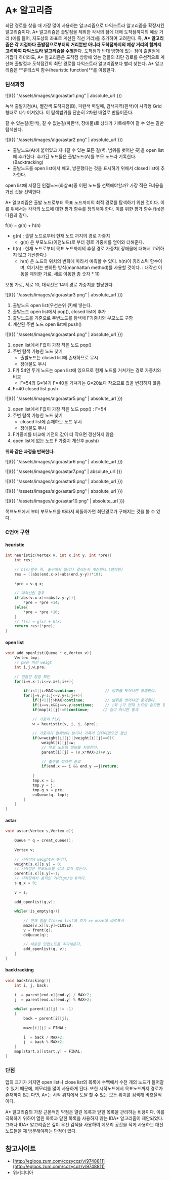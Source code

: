 # A* 알고리즘

최단 경로를 찾을 때 가장 많이 사용하는 알고리즘으로 다익스트라 알고리즘을 확장시킨 알고리즘이다. A* 알고리즘은 출발점을 제외한 각각의 점에 대해 도착점까지의 예상 거리 (예를 들어, 지도상의 좌표로 계산된 직선 거리)를 추가하여 고려한다. 즉, **A\* 알고리즘은 각 지점마다 출발점으로부터의 거리뿐만 아니라 도착점까지의 예상 거리의 합까지 고려하여 다익스트라 알고리즘을 수행**한다. 도착점과 반대 방향에 있는 점이 출발점에 가깝다 하더라도, A* 알고리즘은 도착점 방향에 있는 점들의 최단 경로를 우선적으로 계산해 출발점과 도착점간의 최단 경로를 다익스트라 알고리즘보다 빨리 찾는다. A* 알고리즘은 **휴리스틱 함수(heuristic function)**를 이용한다.

### 탐색과정

![]({{ "/assets/images/algo/astar1.png" | absolute_url }})  

녹색 출발지점(A), 빨간색 도착지점(B), 파란색 벽일때, 검색지역(흰색)이 사각형 Grid형태로 나누어져있다. 이 탐색범위를 단순히 2차원 배열로 만들어준다.

갈 수 있는길(흰색), 갈 수 없는길(파란색, 장애물)로 상태가 기록해두어 갈 수 있는 길만 탐색한다.

![]({{ "/assets/images/algo/astar2.png" | absolute_url }})  

- 출발노드(A)에 붙어있고 지나갈 수 있는 모든 길(벽, 범위를 벗어난 곳)을 open list에 추가한다. 추가된 노드들은 출발노드(A)를 부모 노드라 기록한다.(Backtracking)
- 출발노드를 open list에서 빼고, 방문했다는 것을 표시하기 위해서 closed list에 추가한다.

open list에 저장된 인접노드(화살표)중 어떤 노드를 선택해야할까? 가장 적은 F비용을 가진 것을 선택한다.

A* 알고리즘은 출발 노드로부터 목표 노드까지의 최적 경로를 탐색하기 위한 것이다. 이를 위해서는 각각의 노드에 대한 평가 함수를 정의해야 한다. 이를 위한 평가 함수  f(n)은 다음과 같다.

f(n) = g(n) + h(n)

- g(n) : 출발 노드로부터 현재 노드 까지의 경로 가중치
  - g(n) 은 부모노드(이전노드)로 부터 경로 가중치를 얻어와 더해준다.
- h(n) : 현재 노드로부터 목표 노드까지의 추정 경로 가중치( 장애물에 대해서 고려하지 않고 계산한다.)
  - h(n) 은 노드의 위치의 변화에 따라서 예측할 수 있다. h(n)이 휴리스틱 함수이며, 여기서는 맨하탄 방식(manhattan method)를 사용할 것이다.  : 대각선 이동을 제외한 가로, 세로 이동한 총 숫자 * 10

보통 가로, 세로 10, 대각선은 14의 경로 가중치를 할당한다.

![]({{ "/assets/images/algo/astar3.png" | absolute_url }}) 


1. 출발노드 open list(우선순위 큐)에 넣는다.
2. 출발노드 open list에서 pop(), closed list에 추가
3. 출발노드를 기준으로 주변노드를 탐색해 F가중치와 부모노드 구함
4. 계산된 주변 노드 open list에 push()

![]({{ "/assets/images/algo/astar4.png" | absolute_url }})


1. open list에서 F값이 가장 작은 노드 pop()
2. 주변 탐색 가능한 노드 찾기
    - 출발노드는 closed list에 존재하므로 무시
    - 장애물도 무시
3. F가 54인 두개 노드는 open list에 있으므로 현재 노드를 거쳐가는 경로 가중치와 비교
    - F=54의 G=14가  F=40을 거쳐가는 G=20보다 작으므로 값을 변경하지 않음
4. F=40 closed list push

![]({{ "/assets/images/algo/astar5.png" | absolute_url }})


1. open list에서 F값이 가장 작은 노드 pop() : F=54
2. 주변 탐색 가능한 노드 찾기
    - closed list에 존재하는 노드 무시
    - 장애물도 무시
3. F가중치를 비교해 기전의 값이 더 작으면 갱신하지 않음
4. open list에 없는 노드 F 가중치 계산후 push()

**위와 같은 과정을 반복한다.**

![]({{ "/assets/images/algo/astar6.png" | absolute_url }})

![]({{ "/assets/images/algo/astar7.png" | absolute_url }})

![]({{ "/assets/images/algo/astar8.png" | absolute_url }})

![]({{ "/assets/images/algo/astar9.png" | absolute_url }})

![]({{ "/assets/images/algo/astar10.png" | absolute_url }})

목표노드에서 부터 부모노드를 따라서 되돌아가면 최단경로가 구해지는 것을 볼 수 있다.  

### C언어 구현

#### heuristic

```c
int heuristic(Vertex v, int x,int y, int *pre){
    int res;
    
    // h(x)함수 즉, 출구에서 얼마나 걸리는지 계산한다.(맨하탄)
    res = ((abs(end.x-x)+abs(end.y-y))*10);
    
    *pre = v.g_x;
    
    // 대각선인 경우
    if(abs(v.x-x)==abs(v.y-y)){
        *pre = *pre +14;
    }else{
        *pre = *pre +10;
    }
    // f(x) = g(x) + h(x)
    return res+(*pre);
}
```

#### open list

```c
void add_openlist(Queue * q,Vertex v){
    Vertex tmp;
    // pw는 이전 weigt
    int i,j,w,pre;
    
    // 인접한 정점 확인
    for(i=v.x-1;i<=v.x+1;i++){
        
        if(i<1||i>MAX)continue;             // 범위를 벗어나면 통과한다.
        for(j=v.y-1;j<=v.y+1;j++){
            if(j<1||j>MAX)continue;         // 범위를 벗어나면 통과한다.
            if(i==v.x&&j==v.y)continue;     // i와 j가 현재 노드랑 같으면 통과
            if(map[i][j]!=0)continue;      // 길이 아니면 통과
            
            // 가중치 f(x)
            w = heuristic(v, i, j, &pre);
            
            // 가중치가 현재보다 낮거나 기록이 안되어있으면 갱신
            if(w<weight[i][j]||weight[i][j]==0){
                weight[i][j]=w;
                // 부모 노드의 정보를 저장한다.
                parent[i][j] = (v.x*MAX+2)+v.y;
                
                // 출구를 찾으면 종료
                if(end.x == i && end.y ==j)return;
                
            }
            tmp.x = i;
            tmp.y = j;
            tmp.g_x = pre;
            enQueue(q, tmp);
        }
    }   
}
```

#### astar

```c
void astar(Vertex s,Vertex e){
    
    Queue * q = creat_queue();
    
    Vertex v;
    
    // 시작점의 weight는 0이다.
    weight[s.x][s.y] = 0;
    // 시작점은 부모노드를 갖고 있지 않는다.
    parent[s.x][s.y]=-1;
    // 시작점에서 움직인 거리(gx)는 0이다.
    s.g_x = 0;
    
    v = s;
    
    add_openlist(q,v);
    
    while(!is_empty(q)){
        
        // 현재 점을 Closed list에 추가 >> maze에 바로표시
        maze[v.x][v.y]=CLOSED;
        v = front(q);
        deQueue(q);
        
        // 새로운 인접노드를 추가해준다.
        add_openlist(q, v);   
    }   
}
```

#### backtracking

```c
void backtracking(){
    int i, j, back;
    
    i  = parent[end.x][end.y] / MAX+2;
    j  = parent[end.x][end.y] % MAX+2;
    
    while( parent[i][j] != -1)
    {
        back = parent[i][j];
        
        maze[i][j] = FINAL;
        
        i  = back / MAX+2;
        j  = back % MAX+2;
    }
    map[start.x][start.y] = FINAL;
}
```



### 단점

맵의 크기가 커지면 open list나 close list의 목록에 수백에서 수천 개의 노드가 들어갈 수 있기 때문에, 메모리를 많이 사용하게 된다. 또한 시작노드에서 목표노드까지 경로가 존재하지 않는다면, A*는 시작 위치에서 도달 할 수 있는 모든 위치를 검색해 비효율적이다. 

A* 알고리즘의 가장 근본적인 약점은 열린 목록과 닫힌 목록을 관리하는 비용이다. 이를 극복하기 위하여 열린 목록과 닫힌 목록을 사용하지 않는 IDA* 알고리즘이 제안되었다. 그러나 IDA* 알고리즘은 깊이 우선 검색을 사용하여 메모리 공간을 적게 사용하는 대신 노드들을 재 방문해야하는 단점이 있다. 



## 참고사이트

- [http://egloos.zum.com/cozycoz/v/9748811](http://egloos.zum.com/cozycoz/v/9748811)
- 위키피디아

